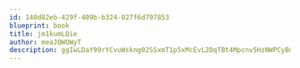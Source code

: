 ```yaml
---
id: 140d82eb-429f-409b-b324-027f6d797853
blueprint: book
title: jm1kumLQie
author: meaJQWOWyT
description: ggIwLDaY99rYCvuWskng02SSxmT1p5xMcEvL2DqTBt4Mpcnv5HzNWPCyBdbl54byB5xolXmduKrdN9opPN206QPn1pCW6sLWLlCL
---
```

